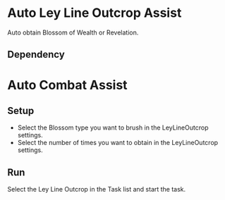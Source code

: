 # Auto Ley Line Outcrop Assist

Auto obtain Blossom of Wealth or Revelation.

## Dependency

# Auto Combat Assist

## Setup

- Select the Blossom type you want to brush in the LeyLineOutcrop settings.
- Select the number of times you want to obtain in the LeyLineOutcrop settings.

## Run

Select the Ley Line Outcrop in the Task list and start the task.
